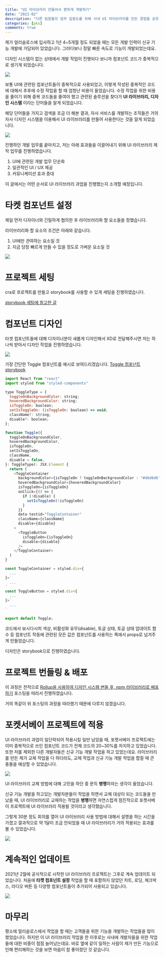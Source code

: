 ```yaml
---
title: "UI 라이브러리 만들어서 편하게 개발하기"
date: "2021-02"
description: "다른 팀원들의 업무 집중도를 위해 사내 UI 라이브러리를 만든 경험을 공유합니다."
categories: [pks]
comments: true
---
```


제가 얼리슬로스에 입사하고 1년 4~5개월 정도 되었을 때는 모든 개발 인력이 신규 기능 개발에 가담되어 있었습니다. 그러다보니 정말 빠른 속도로 기능이 개발되었는데요.

디자인 시스템이 없는 상태에서 개발 작업이 진행되다 보니까 컴포넌트 코드가 중복적으로 생기게 되었습니다.

![](../static/images/pks-ui-components-1.png)

보통 UI에 관련된 컴포넌트들이 중복적으로 사용되었고, 이렇게 작성된 중복적인 코드에 대해서 추후에 수정 작업을 할 때 엄청난 비용이 들었습니다. 수정 작업을 위한 비용을 줄이기 위해 중복 코드들을 줄여야 했고 관련된 솔루션을 찾다가 **UI 라이브러리, 디자인 시스템** 이라는 단어들을 알게 되었습니다.

해당 단어들을 가지고 검색을 조금 더 해본 결과, 자사 서비스를 개발하는 조직들은 거의 자사 디자인 시스템을 이용해서 UI 라이브러리를 만들어 사용한다는 것을 알게 되었습니다.

![](../static/images/pks-ui-components-2.png)

진행하던 개발 업무를 끝마치고, 저는 아래 효과들을 이끌어내기 위해 UI 라이브러리 제작 업무를 진행하였습니다.

1. UI에 관련된 개발 업무 단순화
2. 일관적인 UI / UX 제공
3. 커뮤니케이션 효과 증대

이 글에서는 어떤 순서로 UI 라이브러리 과업을 진행했는지 소개할 예정입니다.

# 타켓 컴포넌트 설정

제일 먼저 디자이너와 긴밀하게 협의한 후 라이브러리화 할 요소들을 정했습니다.

라이브러리화 할 요소의 조건은 아래와 같습니다.

1. UI에만 관여하는 요소일 것
2. 지금 당장 빠르게 만들 수 있을 정도로 가벼운 요소일 것

![](../static/images/pks-ui-components-3.png)

# 프로젝트 세팅

cra로 프로젝트를 만들고 storybook를 사용할 수 있게 세팅을 진행하였습니다.

<a href="https://velog.io/@velopert/start-storybook" target="_blank">storybook 세팅에 참고한 글</a>

# 컴포넌트 디자인

타겟 컴포넌트들에 대해 디자이너분이 새롭게 디자인해서 XD로 전달해주시면 저는 하나씩 받아서 디자인 작업을 진행하였습니다.

![](../static/images/pks-ui-components-4.png)

가장 간단한 Toggle 컴포넌트를 예시로 보여드리겠습니다. <a href="https://earlysloth-devteam.github.io/pocketsurvey-ui-components/?path=/story/components-toggle--index" target="_blank">Toggle 컴포넌트 storybook</a>

```javascript
import React from "react"
import styled from "styled-components"

type ToggleType = {
  toggleOnBackgroundColor: string;
  hoveredBackgroundColor: string;
  isToggleOn: boolean;
  setIsToggleOn: (isToggleOn: boolean) => void;
  className?: string;
  disable?: boolean;
};

function Toggle({
  toggleOnBackgroundColor,
  hoveredBackgroundColor,
  isToggleOn,
  setIsToggleOn,
  className,
  disable = false,
}: ToggleType): JSX.Element {
  return (
    <ToggleContainer
      backgroundColor={isToggleOn ? toggleOnBackgroundColor : "#d6d6d6"}
      hoveredBackgroundColor={hoveredBackgroundColor}
      isToggleOn={isToggleOn}
      onClick={() => {
        if (!disable) {
          setIsToggleOn(!isToggleOn)
        }
      }}
      data-testid="ToggleContainer"
      className={className}
      disable={disable}
    >
      <ToggleButton
        isToggleOn={isToggleOn}
        disable={disable}
      />
    </ToggleContainer>
  )
}

const ToggleContainer = styled.div<{
  ...
}>`
  ...
`
const ToggleButton = styled.div<{
  ...
}>`
  ...
`

export default Toggle;

```

코드에서 보시다시피 색상, 비활성화 유무(disable), 토글 상태, 토글 상태 업데이트 함수 등 컴포넌트 작동에 관련된 모든 값은 컴포넌트를 사용하는 쪽에서 props로 넘겨주게 만들었습니다.

디자인은 storybook으로 진행하였습니다.

# 프로젝트 번들링 & 배포

이 과정은 전적으로 <a href="https://velog.io/@velopert/bundle-with-rollup-and-publish-to-npm">Rollup을 사용하여 디자인 시스템 번들 후, npm 라이브러리로 배포하기</a> 포스팅을 따라서 진행하였습니다.

거의 똑같이 위 포스팅의 과정을 따라했기 때문에 다루지 않겠습니다.

# 포켓서베이 프로젝트에 적용

UI 라이브러리 과업이 일단락되어 적용시킬 일만 남았을 때, 포켓서베이 프로젝트에는 이미 중복적으로 쓰인 컴포넌트 코드가 전체 코드의 20~30%를 차지하고 있었습니다. 또한 저를 제외한 다른 개발자들은 신규 기능 개발 작업을 하고 있었는데요. 라이브러리를 만든 제가 교체 작업을 다 하더라도, 교체 작업과 신규 기능 개발 작업을 합칠 때 큰 충돌을 예상할 수 있었습니다.

![](../static/images/pks-ui-components-5.png)

UI 라이브러리 교체 방법에 대해 고민을 하던 중 문득 **병행**하자는 생각이 들었습니다.

신규 기능 개발을 하고있는 개발자분들이 작업을 하면서 교체 대상이 되는 코드들을 만났을 때, UI 라이브러리로 교체하는 작업을 **병행**하면 자연스럽게 점진적으로 포켓서베이 프로젝트에 UI 라이브러리 적용될 것이라고 생각했습니다.

그렇게 30분 정도 회의를 열어 UI 라이브러리 사용 방법에 대해서 설명을 하는 시간을 가졌고 결과적으로 약 1달이 조금 안되었을 때 UI 라이브러리가 거의 적용되는 효과를 볼 수 있었습니다.

![](../static/images/pks-ui-components-6.png)

# 계속적인 업데이트

2021년 2월에 공식적으로 시작한 UI 라이브러리 프로젝트는 그후로 계속 업데이트 되었습니다. 처음에 **타켓 컴포넌트 설정** 작업을 할 때 포함하지 않았던 차트, 로딩, 체크박스, 라디오 버튼 등 다양항 컴포넌트들이 추가되어 사용되고 있습니다.

![](../static/images/pks-ui-components-7.png)

# 마무리

평소에 얼리슬로스에서 작업을 할 때는 고객들을 위한 기능을 개발하는 작업들을 많이 했었습니다. 하지만 이 UI 라이브러리 작업을 한 이후로는 사내에 개발자들을 위한 작업들에 대한 비중이 점점 늘어났는데요. 바로 옆에 같이 일하는 사람이 제가 만든 기능으로 인해 편리해하는 것을 보면 마음이 참 좋아졌던 것 같습니다.
